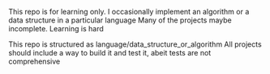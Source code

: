  This repo is for learning only.
 I occasionally implement an algorithm
 or a data structure in a particular language
 Many of the projects maybe incomplete.
 Learning is hard

 This repo is structured as 
 language/data_structure_or_algorithm
 All projects should include a way to build it
 and test it, abeit tests are not comprehensive
